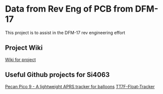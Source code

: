 # Data from Rev Eng of PCB from DFM-17

This project is to assist in the DFM-17 rev engineering effort

## Project Wiki
[Wiki for project](https://wiki.recessim.com/view/DFM-17_Radiosonde)

## Useful Github projects for Si4063

[Pecan Pico 9 - A lightweight APRS tracker for balloons](https://github.com/DL7AD/pecanpico9)
[TT7F-Float-Tracker](https://github.com/TomasTT7/TT7F-Float-Tracker)
